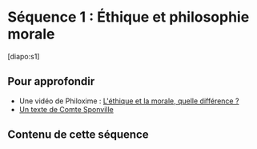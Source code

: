 # Séquence 1 : Éthique et philosophie morale

[diapo:s1]

## Pour approfondir

- Une vidéo de Philoxime : [L'éthique et la morale, quelle différence ?](https://ladigitale.dev/digiplay/#/v/631ab524f409c)
- [Un texte de Comte Sponville](https://nuage03.apps.education.fr/index.php/s/DTRd8BJKRpq73AW)

## Contenu de cette séquence

<script>subPages()</script>
